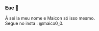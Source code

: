 ### Eae 👋 

Á sei la meu nome e Maicon  só isso mesmo.                                                                                                                 
Segue no insta : @maico0_0.

<!--
**DuffyLuscyh/DuffyLuscyh** is a ✨ _special_ ✨ repository because its `README.md` (this file) appears on your GitHub profile.

Here are some ideas to get you started:

- 🔭 I’m currently working on ...
- 🌱 I’m currently learning ...
- 👯 I’m looking to collaborate on ...
- 🤔 I’m looking for help with ...
- 💬 Ask me about ...
- 📫 How to reach me: ...
- 😄 Pronouns: ...
- ⚡ Fun fact: ...
-->
